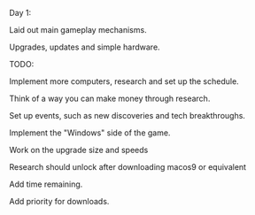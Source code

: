 Day 1:

Laid out main gameplay mechanisms.

Upgrades, updates and simple hardware.


TODO:

Implement more computers, research and set up the schedule.

Think of a way you can make money through research.

Set up events, such as new discoveries and tech breakthroughs.

Implement the "Windows" side of the game.

Work on the upgrade size and speeds

Research should unlock after downloading macos9 or equivalent

Add time remaining.

Add priority for downloads.
